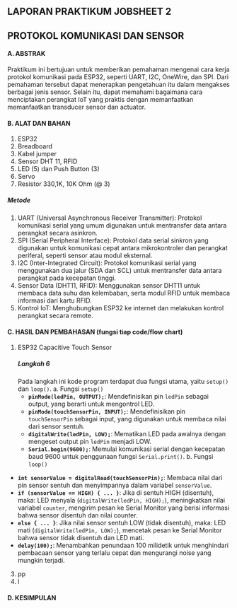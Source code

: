 ## LAPORAN PRAKTIKUM JOBSHEET 2
## PROTOKOL KOMUNIKASI DAN SENSOR

#### A. ABSTRAK
Praktikum ini bertujuan untuk memberikan pemahaman mengenai cara kerja protokol komunikasi pada ESP32, seperti UART, I2C, OneWire, dan SPI. Dari pemahaman tersebut dapat menerapkan pengetahuan itu dalam mengakses berbagai jenis sensor. Selain itu, dapat memahami bagaimana cara menciptakan perangkat IoT yang praktis dengan memanfaatkan memanfaatkan transducer sensor dan actuator. 

#### B. ALAT DAN BAHAN 
1) ESP32
2) Breadboard
3) Kabel jumper
4) Sensor DHT 11, RFID
5) LED (5) dan Push Button (3)
6) Servo
7) Resistor 330,1K, 10K Ohm (@ 3)
##### Metode
1. UART (Universal Asynchronous Receiver Transmitter): Protokol komunikasi serial yang umum digunakan untuk mentransfer data antara perangkat secara asinkron.
2. SPI (Serial Peripheral Interface): Protokol data serial sinkron yang digunakan untuk komunikasi cepat antara mikrokontroler dan perangkat periferal, seperti sensor atau modul eksternal.
3. I2C (Inter-Integrated Circuit): Protokol komunikasi serial yang menggunakan dua jalur (SDA dan SCL) untuk mentransfer data antara perangkat pada kecepatan tinggi.
4. Sensor Data (DHT11, RFID): Menggunakan sensor DHT11 untuk membaca data suhu dan kelembaban, serta modul RFID untuk membaca informasi dari kartu RFID.
5. Kontrol IoT: Menghubungkan ESP32 ke internet dan melakukan kontrol perangkat secara remote.

#### C. HASIL DAN PEMBAHASAN (fungsi tiap code/flow chart)
1. ESP32 Capacitive Touch Sensor
   ##### Langkah 6
   Pada langkah ini kode program terdapat dua fungsi utama, yaitu `setup()` dan `loop()`.
   a. Fungsi `setup()`
   - **`pinMode(ledPin, OUTPUT);`**: Mendefinisikan pin `ledPin` sebagai output, yang berarti untuk mengontrol LED.
   - **`pinMode(touchSensorPin, INPUT);`**: Mendefinisikan pin `touchSensorPin` sebagai input, yang digunakan untuk membaca nilai dari sensor sentuh.
   - **`digitalWrite(ledPin, LOW);`**: Mematikan LED pada awalnya dengan mengeset output pin `ledPin` menjadi LOW.
   - **`Serial.begin(9600);`**: Memulai komunikasi serial dengan kecepatan baud 9600 untuk penggunaan fungsi `Serial.print()`.
  b. Fungsi `loop()`
  - **`int sensorValue = digitalRead(touchSensorPin);`**: Membaca nilai dari pin sensor sentuh dan menyimpannya dalam variabel `sensorValue`.
  - **`if (sensorValue == HIGH) { ... }`**: Jika di sentuh HIGH (disentuh), maka: LED menyala (`digitalWrite(ledPin, HIGH);`), meningkatkan nilai variabel `counter`, mengirim pesan ke Serial Monitor yang berisi informasi bahwa sensor disentuh dan nilai counter.
- **`else { ... }`**: Jika nilai sensor sentuh LOW (tidak disentuh), maka: LED mati (`digitalWrite(ledPin, LOW);`), mencetak pesan ke Serial Monitor bahwa sensor tidak disentuh dan LED mati.
- **`delay(100);`**: Menambahkan penundaan 100 milidetik untuk menghindari pembacaan sensor yang terlalu cepat dan mengurangi noise yang mungkin terjadi.
3. pp
4. l
#### D. KESIMPULAN
